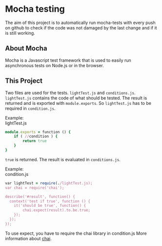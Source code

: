 # Mocha testing

The aim of this project is to automatically run mocha-tests with every push on github to check if the code was not damaged by the last change and if it is still working.

## About Mocha
Mocha is a Javascript test framework that is used to easily run asynchronous tests on Node.js or in the browser.

## This Project

Two files are used for the tests. `lightTest.js` and `conditions.js`.
`lightTest.js` contains the code of what should be tested. The result is returned and is exported with `module.exports`. So `lightTest.js` has to be required in `condition.js`.

Example:<br>
lightTest.js

```ruby
module.exports = function () { 
    if ( //condition ) {
        return true
    }
}
```

`true` is returned. The result is evaluated in `conditions.js`.

Example: <br>
condition.js

```ruby
var lightTest = require(./lightTest.js);
var chai = require('chai');

describe('#result', function() {
  context('test if true', function () {  
    it('should be true', function() {
        chai.expect(result).to.be.true;
    });
  });
});
```

To use expect, you have to require the chai library in condition.js
More information about [chai](https://www.chaijs.com/).